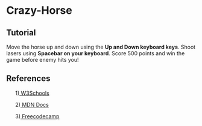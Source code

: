 # Crazy-Horse

## Tutorial
<p>Move the horse up and down using the <b>Up and Down keyboard keys</b>. Shoot lasers using <b>Spacebar on your keyboard</b>. Score 500 points and win the game before enemy hits you!</p>

## References
<ol>
<p>1)<a href="https://www.w3schools.com/"> W3Schools</a></p>
<p>2)<a href="https://developer.mozilla.org/en-US/"> MDN Docs</a></p>
<p>3)<a href="https://www.freecodecamp.org/"> Freecodecamp</a></p> 
</ol>
